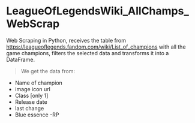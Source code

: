 # LeagueOfLegendsWiki_AllChamps_WebScrap
Web Scraping in Python, receives the table from https://leagueoflegends.fandom.com/wiki/List_of_champions with all the game champions, filters the selected data and transforms it into a DataFrame.
> We get the data from:
 - Name of champion
 - image icon url
- Class [only 1]
- Release date
- last change
- Blue essence
-RP

